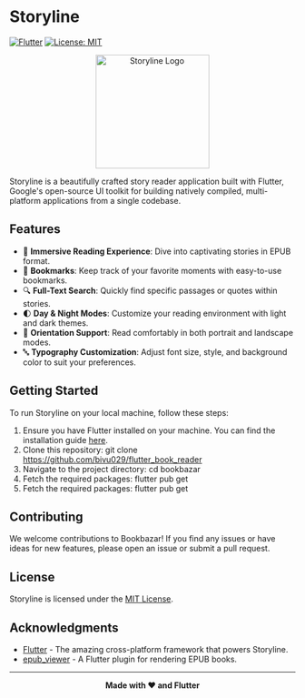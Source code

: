 # Storyline

[![Flutter](https://img.shields.io/badge/Flutter-02569B?style=for-the-badge&logo=flutter&logoColor=white)](https://flutter.dev/)
[![License: MIT](https://img.shields.io/badge/License-MIT-yellow.svg)](https://opensource.org/licenses/MIT)

<p align="center">
  <img src="https://raw.githubusercontent.com/your-username/flutter-story-reader/main/assets/storyline_logo.png" alt="Storyline Logo" width="200">
</p>

Storyline is a beautifully crafted story reader application built with Flutter, Google's open-source UI toolkit for building natively compiled, multi-platform applications from a single codebase.

## Features

- 📖 **Immersive Reading Experience**: Dive into captivating stories in EPUB format.
- 🔖 **Bookmarks**: Keep track of your favorite moments with easy-to-use bookmarks.
- 🔍 **Full-Text Search**: Quickly find specific passages or quotes within stories.
- 🌓 **Day & Night Modes**: Customize your reading environment with light and dark themes.
- 🔁 **Orientation Support**: Read comfortably in both portrait and landscape modes.
- 🔤 **Typography Customization**: Adjust font size, style, and background color to suit your preferences.

## Getting Started

To run Storyline on your local machine, follow these steps:

1. Ensure you have Flutter installed on your machine. You can find the installation guide [here](https://flutter.dev/docs/get-started/install).
2. Clone this repository:
git clone https://github.com/bivu029/flutter_book_reader
3. Navigate to the project directory:
cd bookbazar
4. Fetch the required packages:
flutter pub get
4. Fetch the required packages:
flutter pub get
## Contributing

We welcome contributions to Bookbazar! If you find any issues or have ideas for new features, please open an issue or submit a pull request.

## License

Storyline is licensed under the [MIT License](LICENSE).

## Acknowledgments

- [Flutter](https://flutter.dev/) - The amazing cross-platform framework that powers Storyline.
- [epub_viewer](https://pub.dev/packages/epub_viewer) - A Flutter plugin for rendering EPUB books.

---

<p align="center">
<b>Made with ❤️ and Flutter</b>
</p>
